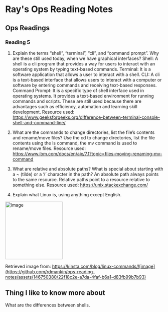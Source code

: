 # Ray's Ops Reading Notes

## Ops Readings

### Reading 5

1.	Explain the terms “shell”, “terminal”, “cli”, and “command prompt”. Why are these still used today, when we have graphical interfaces?
Shell: A shell is a cli program that provides a way for users to interact with an operating system by typing text-based commands.
Terminal: It is a software application that allows a user to interact with a shell.
CLI: A cli is a text-based interface that allows users to interact with a computer or software by entering commands and receiving text-based responses.
Command Prompt: It is a specific type of shell interface used in operating systems. It provides a text-based environment for running commands and scripts.
These are still used because there are advantages such as efficiency, automation and learning skill development.
Resource used: https://www.geeksforgeeks.org/difference-between-terminal-console-shell-and-command-line/ 

2.	What are the commands to change directories, list the file’s contents and rename/move files?
Use the cd to change directories, list the file contents using the ls command, the mv command is used to rename/move files. 
Resource used: https://www.ibm.com/docs/en/aix/7.1?topic=files-moving-renaming-mv-command

3.	What are relative and absolute paths? What is special about starting with a ~ (tilde) or a ‘/’ character in the path?
An absolute path always points to the same resource. Relative paths point to a resource relative to something else.
Resource used: https://unix.stackexchange.com/

4.	Explain what Linux is, using anything except English.

<img width="183" alt="image" src="https://github.com/rdmankin/ops-reading-notes/assets/146750380/e3faf7fc-81fb-4557-8b47-7711c2dc954d">

Retrieved image from: https://kinsta.com/blog/linux-commands/![image](https://github.com/rdmankin/ops-reading-notes/assets/146750380/22f18c2e-a7da-4faf-b6a1-d83fb99b7b93)

## Thing I like to know more about

What are the differences between shells.
